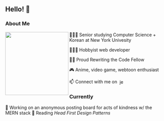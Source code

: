 <!--
**jennarim/jennarim** is a ✨ _special_ ✨ repository because its `README.md` (this file) appears on your GitHub profile.

Here are some ideas to get you started:

- 🔭 I’m currently working on ...
- 🌱 I’m currently learning ...
- 👯 I’m looking to collaborate on ...
- 🤔 I’m looking for help with ...
- 💬 Ask me about ...
- 📫 How to reach me: ...
- 😄 Pronouns: ...
- ⚡ Fun fact: ...
-->

## Hello! 👋
### About Me
<p>
  <img align="left" height="200" src="https://i.imgur.com/FgmeE0v.gif">
</p>

🙋🏻‍♀️ Senior studying Computer Science + Korean at New York Univesity

👩🏻‍💻 Hobbyist web developer

👩‍🏫 Proud Rewriting the Code Fellow

🎮 Anime, video game, webtoon enthusiast

📫 Connect with me on &nbsp;<a href="https://linkedin.com/in/jennarim" target="blank"><img align="center" src="https://cdn.jsdelivr.net/npm/simple-icons@3.0.1/icons/linkedin.svg" alt="jennarim" height="17" width="17" /></a>

### Currently
🔭 Working on an anonymous posting board for acts of kindness w/ the MERN stack
📘 Reading *Head First Design Patterns*
